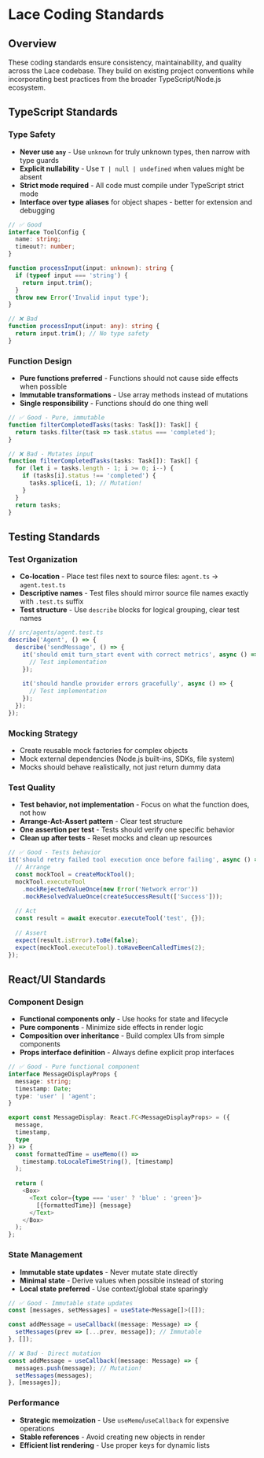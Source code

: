 # Lace Coding Standards

## Overview

These coding standards ensure consistency, maintainability, and quality across the Lace codebase. They build on existing project conventions while incorporating best practices from the broader TypeScript/Node.js ecosystem.

## TypeScript Standards

### Type Safety
- **Never use `any`** - Use `unknown` for truly unknown types, then narrow with type guards
- **Explicit nullability** - Use `T | null | undefined` when values might be absent
- **Strict mode required** - All code must compile under TypeScript strict mode
- **Interface over type aliases** for object shapes - better for extension and debugging

```typescript
// ✅ Good
interface ToolConfig {
  name: string;
  timeout?: number;
}

function processInput(input: unknown): string {
  if (typeof input === 'string') {
    return input.trim();
  }
  throw new Error('Invalid input type');
}

// ❌ Bad
function processInput(input: any): string {
  return input.trim(); // No type safety
}
```


### Function Design
- **Pure functions preferred** - Functions should not cause side effects when possible
- **Immutable transformations** - Use array methods instead of mutations
- **Single responsibility** - Functions should do one thing well

```typescript
// ✅ Good - Pure, immutable
function filterCompletedTasks(tasks: Task[]): Task[] {
  return tasks.filter(task => task.status === 'completed');
}

// ❌ Bad - Mutates input
function filterCompletedTasks(tasks: Task[]): Task[] {
  for (let i = tasks.length - 1; i >= 0; i--) {
    if (tasks[i].status !== 'completed') {
      tasks.splice(i, 1); // Mutation!
    }
  }
  return tasks;
}
```

## Testing Standards

### Test Organization
- **Co-location** - Place test files next to source files: `agent.ts` → `agent.test.ts`
- **Descriptive names** - Test files should mirror source file names exactly with `.test.ts` suffix
- **Test structure** - Use `describe` blocks for logical grouping, clear test names

```typescript
// src/agents/agent.test.ts
describe('Agent', () => {
  describe('sendMessage', () => {
    it('should emit turn_start event with correct metrics', async () => {
      // Test implementation
    });
    
    it('should handle provider errors gracefully', async () => {
      // Test implementation  
    });
  });
});
```

### Mocking Strategy
- Create reusable mock factories for complex objects
- Mock external dependencies (Node.js built-ins, SDKs, file system)
- Mocks should behave realistically, not just return dummy data

### Test Quality
- **Test behavior, not implementation** - Focus on what the function does, not how
- **Arrange-Act-Assert pattern** - Clear test structure
- **One assertion per test** - Tests should verify one specific behavior
- **Clean up after tests** - Reset mocks and clean up resources

```typescript
// ✅ Good - Tests behavior
it('should retry failed tool execution once before failing', async () => {
  // Arrange
  const mockTool = createMockTool();
  mockTool.executeTool
    .mockRejectedValueOnce(new Error('Network error'))
    .mockResolvedValueOnce(createSuccessResult(['Success']));
  
  // Act
  const result = await executor.executeTool('test', {});
  
  // Assert
  expect(result.isError).toBe(false);
  expect(mockTool.executeTool).toHaveBeenCalledTimes(2);
});
```


## React/UI Standards

### Component Design
- **Functional components only** - Use hooks for state and lifecycle
- **Pure components** - Minimize side effects in render logic
- **Composition over inheritance** - Build complex UIs from simple components
- **Props interface definition** - Always define explicit prop interfaces

```typescript
// ✅ Good - Pure functional component
interface MessageDisplayProps {
  message: string;
  timestamp: Date;
  type: 'user' | 'agent';
}

export const MessageDisplay: React.FC<MessageDisplayProps> = ({ 
  message, 
  timestamp, 
  type 
}) => {
  const formattedTime = useMemo(() => 
    timestamp.toLocaleTimeString(), [timestamp]
  );
  
  return (
    <Box>
      <Text color={type === 'user' ? 'blue' : 'green'}>
        [{formattedTime}] {message}
      </Text>
    </Box>
  );
};
```

### State Management
- **Immutable state updates** - Never mutate state directly
- **Minimal state** - Derive values when possible instead of storing
- **Local state preferred** - Use context/global state sparingly

```typescript
// ✅ Good - Immutable state updates
const [messages, setMessages] = useState<Message[]>([]);

const addMessage = useCallback((message: Message) => {
  setMessages(prev => [...prev, message]); // Immutable
}, []);

// ❌ Bad - Direct mutation
const addMessage = useCallback((message: Message) => {
  messages.push(message); // Mutation!
  setMessages(messages);
}, [messages]);
```

### Performance
- **Strategic memoization** - Use `useMemo`/`useCallback` for expensive operations
- **Stable references** - Avoid creating new objects in render
- **Efficient list rendering** - Use proper keys for dynamic lists

